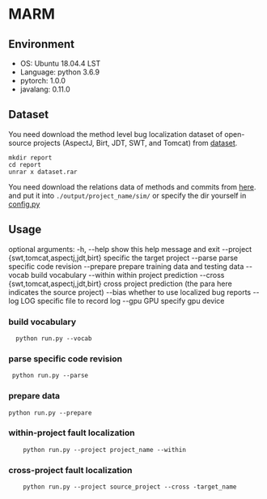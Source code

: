 # MARM

## Environment

- OS: Ubuntu 18.04.4 LST
- Language: python 3.6.9
- pytorch: 1.0.0
- javalang: 0.11.0

## Dataset
 You need download the method level bug localization dataset of open-source projects 
 (AspectJ, Birt, JDT, SWT, and Tomcat) from [dataset](https://jbox.sjtu.edu.cn/l/J5z6bj).
```
mkdir report
cd report
unrar x dataset.rar
```

You need download the relations data of methods and commits from [here](https://jbox.sjtu.edu.cn/l/45eBpZ).
and put it into  ```./output/project_name/sim/``` or specify the dir yourself in [config.py](./config.py)


## Usage
optional arguments:
  -h, --help            show this help message and exit
  --project {swt,tomcat,aspectj,jdt,birt}
                        specific the target project
  --parse               parse specific code revision
  --prepare             prepare training data and testing data
  --vocab               build vocabulary
  --within              within project prediction
  --cross {swt,tomcat,aspectj,jdt,birt}
                        cross project prediction (the para here indicates the
                        source project)
  --bias                whether to use localized bug reports
  --log LOG             specific file to record log
  --gpu GPU             specify gpu device


### build vocabulary
```
  python run.py --vocab
``` 

### parse specific code revision
```
 python run.py --parse
```

### prepare data

```
python run.py --prepare
```

### within-project fault localization
```
	python run.py --project project_name --within
```

### cross-project fault localization
```
	python run.py --project source_project --cross -target_name
```
